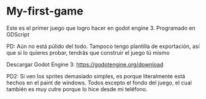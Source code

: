 # My-first-game
Este es el primer juego que logro hacer en godot engine 3. Programado en GDScript

PD: Aún no está púlido del todo. Tampoco tengo plantilla de exportación, así que si lo quieres probar, tendrás que construir el juego tú mismo

Descargar Godot Engine 3: https://godotengine.org/download

PD2: Si ven los sprites demasiado simples, es porque literalmente está hechos en el paint de windows. Todos excepto el fondo del juego, el cual también es muy cutre porque lo hice desde mi teléfono.
